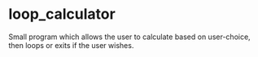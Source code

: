 # loop_calculator
Small program which allows the user to calculate based on user-choice, then loops or exits if the user wishes.
